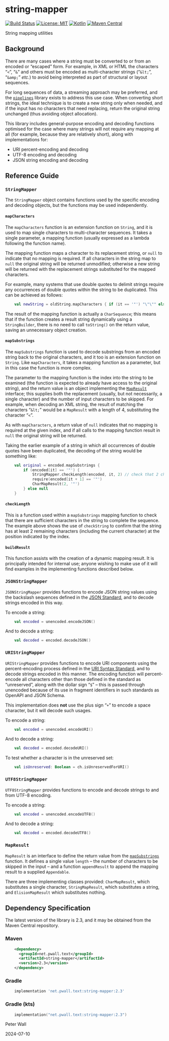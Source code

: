 # string-mapper

[![Build Status](https://github.com/pwall567/string-mapper/actions/workflows/build.yml/badge.svg)](https://github.com/pwall567/string-mapper/actions/workflows/build.yml)
[![License: MIT](https://img.shields.io/badge/License-MIT-yellow.svg)](https://opensource.org/licenses/MIT)
[![Kotlin](https://img.shields.io/static/v1?label=Kotlin&message=v1.9.24&color=7f52ff&logo=kotlin&logoColor=7f52ff)](https://github.com/JetBrains/kotlin/releases/tag/v1.9.24)
[![Maven Central](https://img.shields.io/maven-central/v/net.pwall.text/string-mapper?label=Maven%20Central)](https://search.maven.org/search?q=g:%22net.pwall.text%22%20AND%20a:%22string-mapper%22)

String mapping utilities

## Background

There are many cases where a string must be converted to or from an encoded or &ldquo;escaped&rdquo; form.
For example, in XML or HTML the characters &ldquo;`<`&rdquo;, &ldquo;`&`&rdquo; and others must be encoded as
multi-character strings (&ldquo;`&lt;`&rdquo;, &ldquo;`&amp;`&rdquo; _etc._) to avoid being interpreted as part
of structural or layout sequences.

For long sequences of data, a streaming approach may be preferred, and the
[`pipelines`](https://github.com/pwall567/pipelines) library exists to address this use case.
When converting short strings, the ideal technique is to create a new string only when needed, and if the input has no
characters that need replacing, return the original string unchanged (thus avoiding object allocation).

This library includes general-purpose encoding and decoding functions optimised for the case where many strings will not
require any mapping at all (for example, because they are relatively short), along with implementations for:

- URI percent-encoding and decoding
- UTF-8 encoding and decoding
- JSON string encoding and decoding

## Reference Guide

### `StringMapper`

The `StringMapper` object contains functions used by the specific encoding and decoding objects, but the functions may
be used independently.

#### `mapCharacters`

The `mapCharacters` function is an extension function on `String`, and it is used to map single characters to
multi-character sequences.
It takes a single parameter, a mapping function (usually expressed as a lambda following the function name).

The mapping function maps a character to its replacement string, or `null` to indicate that no mapping is required.
If all characters in the string map to `null` the original string will be returned unmodified; otherwise a new string
will be returned with the replacement strings substituted for the mapped characters.

For example, many systems that use double quotes to delimit strings require any occurrences of double quotes within the
string to be duplicated.
This can be achieved as follows:
```kotlin
    val newString = oldString.mapCharacters { if (it == '"') "\"\"" else null }
```

The result of the mapping function is actually a `CharSequence`; this means that if the function creates a result string
dynamically using a `StringBuilder`, there is no need to call `toString()` on the return value, saving an unnecessary
object creation.

#### `mapSubstrings`

The `mapSubstrings` function is used to decode substrings from an encoded string back to the original characters, and it
too is an extension function on `String`.
Like `mapCharacters`, it takes a mapping function as a parameter, but in this case the function is more complex.

The parameter to the mapping function is the index into the string to be examined (the function is expected to already
have access to the original string), and the return value is an object implementing the [`MapResult`](#mapresult)
interface; this supplies both the replacement (usually, but not necessarily, a single character) and the number of input
characters to be skipped.
For example, when decoding an XML string, the result of matching the characters &ldquo;`&lt;`&rdquo; would be a
`MapResult` with a length of 4, substituting the character &ldquo;`<`&rdquo;.

As with `mapCharacters`, a return value of `null` indicates that no mapping is required at the given index, and if all
calls to the mapping function result in `null` the original string will be returned.

Taking the earlier example of a string in which all occurrences of double quotes have been duplicated, the decoding of
the string would be something like:
```kotlin
    val original = encoded.mapSubstrings {
        if (encoded[it] == '"') {
            StringMapper.checkLength(encoded, it, 2) // check that 2 characters are available
            require(encoded[it + 1] == '"')
            CharMapResult(2, '"')
        } else null
    }
```

#### `checkLength`

This is a function used within a `mapSubstrings` mapping function to check that there are sufficient characters in the
string to complete the sequence.
The example above shows the use of `checkString` to confirm that the string has at least 2 remaining characters
(including the current character) at the position indicated by the index.

#### `buildResult`

This function assists with the creation of a dynamic mapping result.
It is principally intended for internal use; anyone wishing to make use of it will find examples in the implementing
functions described below.

### `JSONStringMapper`

`JSONStringMapper` provides functions to encode JSON string values using the backslash sequences defined in the
[JSON Standard](https://www.rfc-editor.org/rfc/rfc8259.html#section-7), and to decode strings encoded in this way.

To encode a string:
```kotlin
    val encoded = unencoded.encodeJSON()
```

And to decode a string:
```kotlin
    val decoded = encoded.decodeJSON()
```

### `URIStringMapper`

`URIStringMapper` provides functions to encode URI components using the percent-encoding process defined in the
[URI Syntax Standard](https://www.rfc-editor.org/rfc/rfc3986#section-2), and to decode strings encoded in this manner.
The encoding function will percent-encode all characters other than those defined in the standard as
&ldquo;unreserved&rdquo;, along with the dollar sign &ldquo;`$`&rdquo; &ndash; this is passed through unencoded because
of its use in fragment identifiers in such standards as OpenAPI and JSON Schema.

This implementation does **not** use the plus sign &ldquo;`+`&rdquo; to encode a space character, but it will decode
such usages.

To encode a string:
```kotlin
    val encoded = unencoded.encodeURI()
```

And to decode a string:
```kotlin
    val decoded = encoded.decodeURI()
```

To test whether a character is in the unreserved set:
```kotlin
    val isUnreserved: Boolean = ch.isUnreservedForURI()
```

### `UTF8StringMapper`

`UTF8StringMapper` provides functions to encode and decode strings to and from UTF-8 encoding.

To encode a string:
```kotlin
    val encoded = unencoded.encodeUTF8()
```

And to decode a string:
```kotlin
    val decoded = encoded.decodeUTF8()
```

### `MapResult`

`MapResult` is an interface to define the return value from the [`mapSubstrings`](#mapsubstrings) function.
It defines a single value `length` &ndash; the number of characters to be skipped in the input &ndash; and a function
`appendResult` to append the mapping result to a supplied `Appendable`.

There are three implementing classes provided: `CharMapResult`, which substitutes a single character, `StringMapResult`,
which substitutes a string, and `ElisionMapResult` which substitutes nothing.

## Dependency Specification

The latest version of the library is 2.3, and it may be obtained from the Maven Central repository.

### Maven
```xml
    <dependency>
      <groupId>net.pwall.text</groupId>
      <artifactId>string-mapper</artifactId>
      <version>2.3</version>
    </dependency>
```
### Gradle
```groovy
    implementation 'net.pwall.text:string-mapper:2.3'
```
### Gradle (kts)
```kotlin
    implementation("net.pwall.text:string-mapper:2.3")
```

Peter Wall

2024-07-10
